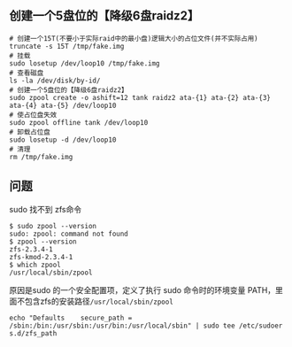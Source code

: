 ## 创建一个5盘位的【降级6盘raidz2】
```shell
# 创建一个15T(不要小于实际raid中的最小盘)逻辑大小的占位文件(并不实际占用)
truncate -s 15T /tmp/fake.img
# 挂载
sudo losetup /dev/loop10 /tmp/fake.img
# 查看磁盘 
ls -la /dev/disk/by-id/
# 创建一个5盘位的【降级6盘raidz2】
sudo zpool create -o ashift=12 tank raidz2 ata-{1} ata-{2} ata-{3} ata-{4} ata-{5} /dev/loop10
# 使占位盘失效
sudo zpool offline tank /dev/loop10
# 卸载占位盘
sudo losetup -d /dev/loop10
# 清理
rm /tmp/fake.img
```

## 问题
sudo 找不到 zfs命令
```shell
$ sudo zpool --version
sudo: zpool: command not found 
$ zpool --version
zfs-2.3.4-1
zfs-kmod-2.3.4-1
$ which zpool
/usr/local/sbin/zpool
```
原因是sudo 的一个安全配置项，定义了执行 sudo 命令时的环境变量 PATH，里面不包含zfs的安装路径`/usr/local/sbin/zpool`
```shell
echo "Defaults    secure_path = /sbin:/bin:/usr/sbin:/usr/bin:/usr/local/sbin" | sudo tee /etc/sudoer
s.d/zfs_path
```
